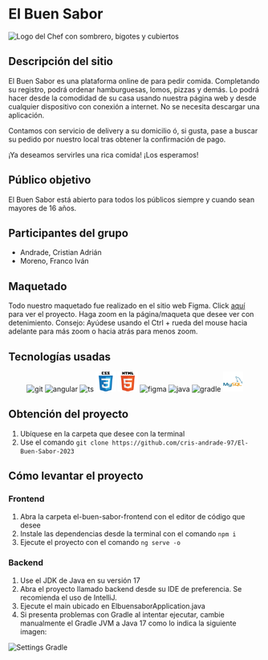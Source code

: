 # El Buen Sabor

![Logo del Chef con sombrero, bigotes y cubiertos](https://drive.google.com/uc?export=view&id=1XTB11Gg6ip_M_ubjMCwyYwrkVjJxEKjB)


## Descripción del sitio
  El Buen Sabor es una plataforma online de para pedir comida. Completando su registro, podrá ordenar hamburguesas, lomos,
pizzas y demás. Lo podrá hacer desde la comodidad de su casa usando nuestra página web y desde cualquier dispositivo con
conexión a internet. No se necesita descargar una aplicación.

  Contamos con servicio de delivery a su domicilio ó, si gusta, pase a buscar su pedido por nuestro local tras obtener la 
confirmación de pago.

  ¡Ya deseamos servirles una rica comida! ¡Los esperamos!


## Público objetivo
  El Buen Sabor está abierto para todos los públicos siempre y cuando sean mayores de 16 años.
  
  
## Participantes del grupo
  - Andrade, Cristian Adrián  
  - Moreno, Franco Iván


## Maquetado
  Todo nuestro maquetado fue realizado en el sitio web Figma. Click [aquí](https://www.figma.com/file/OzT2PpGUtaMjaLf7ZOQtxa/El-Buen-Sabor?node-id=20%3A659&t=DVCg058lPWQwdfK8-1) para ver el proyecto. Haga zoom en la página/maqueta que desee ver con detenimiento. Consejo: Ayúdese usando el Ctrl + rueda del mouse hacia adelante para más zoom o hacia atrás para menos zoom.
  

## Tecnologías usadas
<p align="center">
  <img src="https://www.vectorlogo.zone/logos/git-scm/git-scm-icon.svg" alt="git" width="40" height="40"/>
  <img src="https://angular.io/assets/images/logos/angular/angular.svg" alt="angular" width="40" height="40"/>
  <img src="https://upload.wikimedia.org/wikipedia/commons/4/4c/Typescript_logo_2020.svg" alt="ts" width="40" height="40"/>
<img src="https://raw.githubusercontent.com/devicons/devicon/master/icons/css3/css3-original-wordmark.svg" alt="css3" width="40" height="40"/>
    <img src="https://raw.githubusercontent.com/devicons/devicon/master/icons/html5/html5-original-wordmark.svg" alt="html5" width="40" height="40"/>    
    <img src="https://www.vectorlogo.zone/logos/figma/figma-icon.svg" alt="figma" width="40" height="40"/>
   <img src="https://i.blogs.es/53044d/java/1366_521.jpg" alt="java" width="105" height="40"/>
  <img src="https://gradle.com/wp-content/themes/fuel/assets/img/branding/gradle-elephant-icon-gradient.svg" alt="gradle" width="40" height="40"/>   
    <img src="https://raw.githubusercontent.com/devicons/devicon/master/icons/mysql/mysql-original-wordmark.svg" alt="mysql" width="40" height="40"/>
</p>

## Obtención del proyecto

1. Ubíquese en la carpeta que desee con la terminal
2. Use el comando ```git clone https://github.com/cris-andrade-97/El-Buen-Sabor-2023```


## Cómo levantar el proyecto

### Frontend
1. Abra la carpeta el-buen-sabor-frontend con el editor de código que desee
2. Instale las dependencias desde la terminal con el comando ```npm i```
3. Ejecute el proyecto con el comando ```ng serve -o```


### Backend
1. Use el JDK de Java en su versión 17
2. Abra el proyecto llamado backend desde su IDE de preferencia. Se recomienda el uso de IntelliJ.
3. Ejecute el main ubicado en ElbuensaborApplication.java 
4. Si presenta problemas con Gradle al intentar ejecutar, cambie manualmente el Gradle JVM a Java 17 como lo indica la siguiente imagen:

![Settings Gradle](https://drive.google.com/uc?export=view&id=1TloozOAWpTn4nlgD4eQSRc5lcMsgyDBX)
